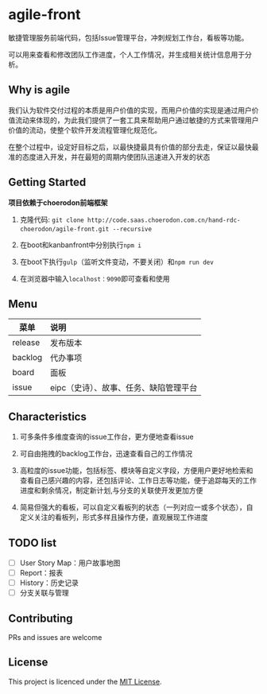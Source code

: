 # agile-front

敏捷管理服务前端代码，包括Issue管理平台，冲刺规划工作台，看板等功能。

可以用来查看和修改团队工作进度，个人工作情况，并生成相关统计信息用于分析。

## Why is agile

我们认为软件交付过程的本质是用户价值的实现，而用户价值的实现是通过用户价值流动来体现的，为此我们提供了一套工具来帮助用户通过敏捷的方式来管理用户价值的流动，使整个软件开发流程管理化规范化。

在整个过程中，设定好目标之后，以最快捷最具有价值的部分去走，保证以最快最准的态度进入开发，并在最短的周期内使团队迅速进入开发的状态

## Getting Started

**项目依赖于choerodon前端框架**

1. 克隆代码: `git clone http://code.saas.choerodon.com.cn/hand-rdc-choerodon/agile-front.git --recursive`  

2. 在boot和kanbanfront中分别执行`npm i`

3. 在boot下执行`gulp`（监听文件变动，不要关闭）和`npm run dev`

4. 在浏览器中输入`localhost：9090`即可查看和使用

## Menu

| 菜单     |  说明    |
| -------- | :----    |
| release  | 发布版本 |
| backlog  | 代办事项 |
| board    | 面板     |
| issue    | eipc（史诗）、故事、任务、缺陷管理平台     |

## Characteristics

1. 可多条件多维度查询的issue工作台，更方便地查看issue

2. 可自由拖拽的backlog工作台，迅速查看自己的工作情况

3. 高粒度的issue功能，包括标签、模块等自定义字段，方便用户更好地检索和查看自己感兴趣的内容，还包括评论、工作日志等功能，便于追踪每天的工作进度和剩余情况，制定新计划,与分支的关联使开发更加方便

4. 简易但强大的看板，可以自定义看板列的状态（一列对应一或多个状态），自定义关注的看板列，形式多样且操作方便，直观展现工作进度

## TODO list

- [ ] User Story Map：用户故事地图
- [ ] Report：报表
- [ ] History：历史记录
- [ ] 分支关联与管理

## Contributing

PRs and issues are welcome

## License

This project is licenced under the [MIT License](http://opensource.org/licenses/mit-license.html).
